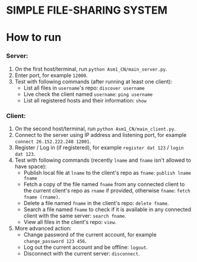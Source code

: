 ﻿# SIMPLE FILE-SHARING SYSTEM
# How to run
### Server:
1. On the first host/terminal, run `python Asm1_CN/main_server.py`.
2. Enter port, for example `12000`.
3. Test with following commands (after running at least one client):
    - List all files in `username`'s repo: `discover username`
    - Live check the client named `username`: `ping username`
    - List all registered hosts and their information: `show`

### Client:
1. On the second host/terminal, run `python Asm1_CN/main_client.py`.
2. Connect to the server using IP address and listening port, for example `connect 26.152.222.248 12001`.
3. Register / Log in (if registered), for example `register dat 123` / `login dat 123`.
4. Test with following commands (recently `lname` and `fname` isn't allowed to have space):
    - Publish local file at `lname` to the client's repo as `fname`: `publish lname fname`
    - Fetch a copy of the file named `fname` from any connected client to the current client's repo as `rname` if provided, otherwise `fname`: `fetch fname (rname)`.
    - Delete a file named `fname` in the client's repo: `delete fname`.
    - Search a file named `fname` to check if it is available in any connected client with the same server: `search fname`.
    - View all files in the client's repo: `view`.
5. More advanced action:
    - Change password of the current account, for example `change_password 123 456`.
    - Log out the current account and be offline: `logout`.
    - Disconnect with the current server: `disconnect`.
